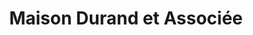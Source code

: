 ---
title: "Maison Durand et Associée"
url: /boen-sur-lignon/maison-durand-et-associee/
shop: pâtisserie
---